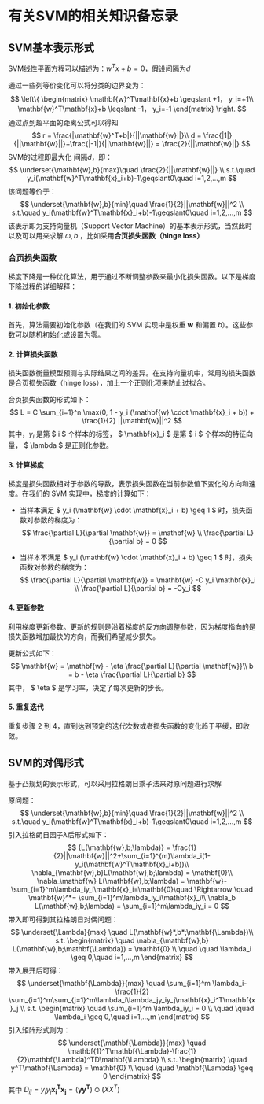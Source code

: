 # 有关SVM的相关知识备忘录

## SVM基本表示形式

SVM线性平面方程可以描述为：$w^Tx+b=0$，假设间隔为$d$

通过一些列等价变化可以将分类的边界变为：
$$
\left\{
\begin{matrix}
\mathbf{w}^T\mathbf{x}+b \geqslant +1，	y_i=+1\\
\mathbf{w}^T\mathbf{x}+b \leqslant -1，	y_i=-1
\end{matrix}
\right.
$$
通过点到超平面的距离公式可以得知
$$
r = \frac{|\mathbf{w}^T+b|}{||\mathbf{w}||}\\
d = \frac{|1|}{||\mathbf{w}||}+\frac{|-1|}{||\mathbf{w}||} = \frac{2}{||\mathbf{w}||}
$$
SVM的过程即最大化 间隔$d$，即：
$$
\underset{\mathbf{w},b}{max}\quad \frac{2}{||\mathbf{w}||} \\
s.t.\quad y_i(\mathbf{w}^T\mathbf{x}_i+b)-1\geqslant0\quad i=1,2,...,m
$$
该问题等价于：
$$
\underset{\mathbf{w},b}{min}\quad \frac{1}{2}||\mathbf{w}||^2 \\
s.t.\quad y_i(\mathbf{w}^T\mathbf{x}_i+b)-1\geqslant0\quad i=1,2,...,m
$$
该表示即为支持向量机（Support Vector Machine）的基本表示形式，当然此时以及可以用来求解 $\omega,b$ ，比如采用**合页损失函数（hinge loss）**



### 合页损失函数

梯度下降是一种优化算法，用于通过不断调整参数来最小化损失函数。以下是梯度下降过程的详细解释：

#### 1. 初始化参数

首先，算法需要初始化参数（在我们的 SVM 实现中是权重 $\mathbf{w}$ 和偏置 $b$）。这些参数可以随机初始化或设置为零。

#### 2. 计算损失函数

损失函数衡量模型预测与实际结果之间的差异。在支持向量机中，常用的损失函数是合页损失函数（hinge loss），加上一个正则化项来防止过拟合。

合页损失函数的形式如下：
$$
L = C \sum_{i=1}^n \max(0, 1 - y_i (\mathbf{w} \cdot \mathbf{x}_i + b)) + \frac{1}{2} ||\mathbf{w}||^2
$$
其中，$y_i$ 是第 $ i $ 个样本的标签， $ \mathbf{x}_i $ 是第 $ i $ 个样本的特征向量， $ \lambda $ 是正则化参数。

#### 3. 计算梯度

梯度是损失函数相对于参数的导数，表示损失函数在当前参数值下变化的方向和速度。在我们的 SVM 实现中，梯度的计算如下：

- 当样本满足 $ y_i (\mathbf{w} \cdot \mathbf{x}_i + b) \geq 1 $ 时，损失函数对参数的梯度为：
  $$
  \frac{\partial L}{\partial \mathbf{w}} = \mathbf{w} \\
  \frac{\partial L}{\partial b} = 0
  $$
  
- 当样本不满足 $ y_i (\mathbf{w} \cdot \mathbf{x}_i + b) \geq 1 $ 时，损失函数对参数的梯度为：
  $$
  \frac{\partial L}{\partial \mathbf{w}} = \mathbf{w} -C y_i \mathbf{x}_i \\
   \frac{\partial L}{\partial b} = -Cy_i
  $$

#### 4. 更新参数

利用梯度更新参数。更新的规则是沿着梯度的反方向调整参数，因为梯度指向的是损失函数增加最快的方向，而我们希望减少损失。

更新公式如下：
$$
\mathbf{w} = \mathbf{w} - \eta \frac{\partial L}{\partial \mathbf{w}}\\
b = b - \eta \frac{\partial L}{\partial b}
$$
其中， $ \eta $ 是学习率，决定了每次更新的步长。

#### 5. 重复迭代

重复步骤 2 到 4，直到达到预定的迭代次数或者损失函数的变化趋于平缓，即收敛。

## SVM的对偶形式

基于凸规划的表示形式，可以采用拉格朗日乘子法来对原问题进行求解

原问题：
$$
\underset{\mathbf{w},b}{min}\quad \frac{1}{2}||\mathbf{w}||^2 \\
s.t.\quad y_i(\mathbf{w}^T\mathbf{x}_i+b)-1\geqslant0\quad i=1,2,...,m
$$
引入拉格朗日因子$\lambda$后形式如下：
$$
{L(\mathbf{w},b;\lambda)} = \frac{1}{2}||\mathbf{w}||^2+\sum_{i=1}^{m}\lambda_i(1-y_i(\mathbf{w}^T\mathbf{x}_i+b))\\
\nabla_{\mathbf{w},b}L(\mathbf{w},b;\lambda) = \mathbf{0}\\
\nabla_\mathbf{w} L(\mathbf{w},b;\lambda) = \mathbf{w}-\sum_{i=1}^m\lambda_iy_i\mathbf{x}_i=\mathbf{0}\quad \Rightarrow \quad \mathbf{w}^*= \sum_{i=1}^m\lambda_iy_i\mathbf{x}_i\\
\nabla_b L(\mathbf{w},b;\lambda) = \sum_{i=1}^m\lambda_iy_i = 0
$$
带入即可得到其拉格朗日对偶问题：
$$
\underset{\Lambda}{max} \quad L(\mathbf{w}*,b*;\mathbf{\Lambda})\\
s.t. 
\begin{matrix}
\quad \nabla_{\mathbf{w},b} L(\mathbf{w},b;\mathbf{\Lambda}) = \mathbf{0} \\
\quad \quad \lambda_i \geq 0,\quad i=1,...,m
\end{matrix}
$$
带入展开后可得：
$$
\underset{\mathbf{\Lambda}}{max} \quad \sum_{i=1}^m \lambda_i-\frac{1}{2} \sum_{i=1}^m\sum_{j=1}^m\lambda_i\lambda_jy_iy_j\mathbf{x}_i^T\mathbf{x}_j \\
s.t. 
\begin{matrix}
\quad \sum_{i=1}^m \lambda_iy_i = 0 \\
\quad \quad \lambda_i \geq 0,\quad i=1,...,m
\end{matrix}
$$
引入矩阵形式则为：
$$
\underset{\mathbf{\Lambda}}{max} \quad \mathbf{1}^T\mathbf{\Lambda}-\frac{1}{2}\mathbf{\Lambda}^TD\mathbf{\Lambda} \\
s.t. 
\begin{matrix}
\quad y^T\mathbf{\Lambda} = \mathbf{0} \\
\quad \quad \mathbf{\Lambda} \geq 0
\end{matrix}
$$
其中 $D_{ij} = y_iy_j\mathbf{x_i^T}\mathbf{x_j} = (\mathbf{y} \mathbf{y^T})\odot(XX^T)$
